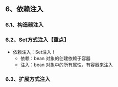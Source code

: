## 6、依赖注入

### 6.1、构造器注入



### 6.2、Set方式注入【重点】

- 依赖注入：Set注入！
  - 依赖：bean 对象的创建依赖于容器
  - 注入：bean 对象中的所有属性，有容器来注入



### 6.3、扩展方式注入

